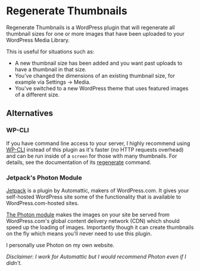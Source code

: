 # Regenerate Thumbnails

Regenerate Thumbnails is a WordPress plugin that will regenerate all thumbnail sizes for one or more images that have been uploaded to your WordPress Media Library.

This is useful for situations such as:

* A new thumbnail size has been added and you want past uploads to have a thumbnail in that size.
* You've changed the dimensions of an existing thumbnail size, for example via Settings → Media.
* You've switched to a new WordPress theme that uses featured images of a different size.

## Alternatives

### WP-CLI

If you have command line access to your server, I highly recommend using [WP-CLI](http://wp-cli.org/) instead of this plugin as it's faster (no HTTP requests overhead) and can be run inside of a `screen` for those with many thumbnails. For details, see the documentation of its [regenerate](http://wp-cli.org/commands/media/regenerate/) command.

### Jetpack's Photon Module

[Jetpack](http://jetpack.me/) is a plugin by Automattic, makers of WordPress.com. It gives your self-hosted WordPress site some of the functionality that is available to WordPress.com-hosted sites.

[The Photon module](http://jetpack.me/support/photon/) makes the images on your site be served from WordPress.com's global content delivery network (CDN) which should speed up the loading of images. Importantly though it can create thumbnails on the fly which means you'll never need to use this plugin.

I personally use Photon on my own website.

*Disclaimer: I work for Automattic but I would recommend Photon even if I didn't.*
